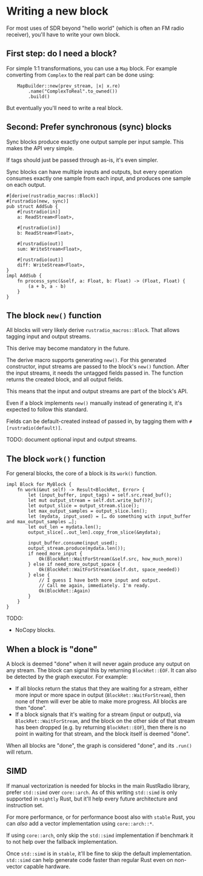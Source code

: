 # Writing a new block

For most uses of SDR beyond "hello world" (which is often an FM radio receiver),
you'll have to write your own block.

## First step: do I need a block?

For simple 1:1 transformations, you can use a `Map` block. For example
converting from `Complex` to the real part can be done using:

```
    MapBuilder::new(prev_stream, |x| x.re)
        .name("ComplexToReal".to_owned())
        .build()
```

But eventually you'll need to write a real block.

## Second: Prefer synchronous (sync) blocks

Sync blocks produce exactly one output sample per input sample. This makes the
API very simple.

If tags should just be passed through as-is, it's even simpler.

Sync blocks can have multiple inputs and outputs, but every operation consumes
exactly one sample from each input, and produces one sample on each output.

```
#[derive(rustradio_macros::Block)]
#[rustradio(new, sync)]
pub struct AddSub {
    #[rustradio(in)]
    a: ReadStream<Float>,

    #[rustradio(in)]
    b: ReadStream<Float>,

    #[rustradio(out)]
    sum: WriteStream<Float>,

    #[rustradio(out)]
    diff: WriteStream<Float>,
}
impl AddSub {
    fn process_sync(&self, a: Float, b: Float) -> (Float, Float) {
        (a + b, a - b)
    }
}
```

## The block `new()` function

All blocks will very likely derive `rustradio_macros::Block`. That allows
tagging input and output streams.

This derive may become mandatory in the future.

The derive macro supports generating `new()`. For this generated constructor,
input streams are passed to the block's `new()` function. After the input
streams, it needs the untagged fields passed in. The function returns the
created block, and all output fields.

This means that the input and output streams are part of the block's API.

Even if a block implements `new()` manually instead of generating it, it's
expected to follow this standard.

Fields can be default-created instead of passed in, by tagging them with
`#[rustradio(default)]`.

TODO: document optional input and output streams.

## The block `work()` function

For general blocks, the core of a block is its `work()` function.

```
impl Block for MyBlock {
    fn work(&mut self) -> Result<BlockRet, Error> {
        let (input_buffer, input_tags) = self.src.read_buf();
        let mut output_stream = self.dst.write_buf()?;
        let output_slice = output_stream.slice();
        let max_output_samples = output_slice.len();
        let (mydata, input_used) = [… do something with input_buffer and max_output_samples …];
        let out_len = mydata.len();
        output_slice[..out_len].copy_from_slice(&mydata);

        input_buffer.consume(input_used);
        output_stream.produce(mydata.len());
        if need_more_input {
            Ok(BlockRet::WaitForStream(&self.src, how_much_more))
        } else if need_more_output_space {
            Ok(BlockRet::WaitForStream(&self.dst, space_needed))
        } else {
            // I guess I have both more input and output.
            // Call me again, immediately. I'm ready.
            Ok(BlockRet::Again)
        }
    }
}
```

TODO:
* NoCopy blocks.

## When a block is "done"

A block is deemed "done" when it will never again produce any output on any
stream. The block can signal this by returning `BlockRet::EOF`. It can also be
detected by the graph executor. For example:
* If all blocks return the status that they are waiting for a stream, either
  more input or more space in output (`BlockRet::WaitForStream`), then none of
  them will ever be able to make more progress. All blocks are then "done".
* If a block signals that it's waiting for a stream (input or output), via
  `BlockRet::WaitForStream`, and the block on the other side of that stream has
  been dropped (e.g. by returning `BlockRet::EOF`), then there is no point in
  waiting for that stream, and the block itself is deemed "done".

When all blocks are "done", the graph is considered "done", and its `.run()`
will return.

## SIMD

If manual vectorization is needed for blocks in the main RustRadio library,
prefer `std::simd` over `core::arch`. As of this writing `std::simd` is only
supported in `nightly` Rust, but it'll help every future architecture and
instruction set.

For more performance, or for performance boost also with `stable` Rust, you can
*also* add a vector implementation using `core::arch::*`.

If using `core::arch`, only skip the `std::simd` implementation if benchmark it
to not help over the fallback implementation.

Once `std::simd` is in `stable`, it'll be fine to skip the default
implementation. `std::simd` can help generate code faster than regular
Rust even on non-vector capable hardware.
